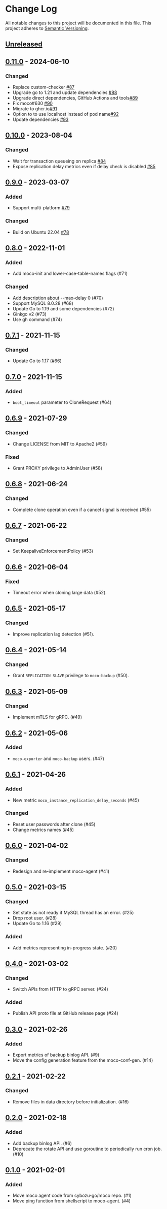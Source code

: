 # Change Log

All notable changes to this project will be documented in this file.
This project adheres to [Semantic Versioning](http://semver.org/).

## [Unreleased]

## [0.11.0] - 2024-06-10

### Changed
- Replace custom-checker [#87](https://github.com/cybozu-go/moco-agent/pull/87)
- Upgrade go to 1.21 and update dependencies [#88](https://github.com/cybozu-go/moco-agent/pull/88)
- Upgrade direct dependencies, GitHub Actions and tools[#89](https://github.com/cybozu-go/moco-agent/pull/89)
- Fix moco#630 [#90](https://github.com/cybozu-go/moco-agent/pull/90)
- Migrate to ghcr.io[#91](https://github.com/cybozu-go/moco-agent/pull/91)
- Option to to use localhost instead of pod name[#92](https://github.com/cybozu-go/moco-agent/pull/92)
- Update dependencies [#93](https://github.com/cybozu-go/moco-agent/pull/93)

## [0.10.0] - 2023-08-04

### Changed
- Wait for transaction queueing on replica [#84](https://github.com/cybozu-go/moco-agent/pull/84)
- Expose replication delay metrics even if delay check is disabled [#85](https://github.com/cybozu-go/moco-agent/pull/85)

## [0.9.0] - 2023-03-07

### Added
- Support multi-platform [#79](https://github.com/cybozu-go/moco-agent/pull/79)

### Changed
- Build on Ubuntu 22.04 [#78](https://github.com/cybozu-go/moco-agent/pull/78)

## [0.8.0] - 2022-11-01

### Added
- Add moco-init and lower-case-table-names flags (#71)

### Changed
- Add description about --max-delay 0 (#70)
- Support MySQL 8.0.28 (#68)
- Update Go to 1.19 and some dependencies (#72)
- Ginkgo v2 (#73)
- Use gh command (#74)

## [0.7.1] - 2021-11-15

### Changed
- Update Go to 1.17 (#66)

## [0.7.0] - 2021-11-15

### Added
- `boot_timeout` parameter to CloneRequest (#64)

## [0.6.9] - 2021-07-29

### Changed
- Change LICENSE from MIT to Apache2 (#59)

### Fixed
- Grant PROXY privilege to AdminUser (#58)

## [0.6.8] - 2021-06-24

### Changed
- Complete clone operation even if a cancel signal is received (#55)

## [0.6.7] - 2021-06-22

### Changed
- Set KeepaliveEnforcementPolicy (#53)

## [0.6.6] - 2021-06-04

### Fixed
- Timeout error when cloning large data (#52).

## [0.6.5] - 2021-05-17

### Changed
- Improve replication lag detection (#51).

## [0.6.4] - 2021-05-14

### Changed
- Grant `REPLICATION SLAVE` privilege to `moco-backup` (#50).

## [0.6.3] - 2021-05-09

### Changed
- Implement mTLS for gRPC. (#49)

## [0.6.2] - 2021-05-06

### Added
- `moco-exporter` and `moco-backup` users. (#47)

## [0.6.1] - 2021-04-26

### Added
- New metric `moco_instance_replication_delay_seconds` (#45)

### Changed
- Reset user passwords after clone (#45)
- Change metrics names (#45)

## [0.6.0] - 2021-04-02

### Changed
- Redesign and re-implement moco-agent (#41)

## [0.5.0] - 2021-03-15

### Changed

- Set state as not ready if MySQL thread has an error. (#25)
- Drop root user. (#28)
- Update Go to 1.16 (#29)

### Added

- Add metrics representing in-progress state. (#20)

## [0.4.0] - 2021-03-02

### Changed

- Switch APIs from HTTP to gRPC server. (#24)

### Added

- Publish API proto file at GitHub release page (#24)

## [0.3.0] - 2021-02-26

### Added

- Export metrics of backup binlog API. (#9)
- Move the config generation feature from the moco-conf-gen. (#14)

## [0.2.1] - 2021-02-22

### Changed

- Remove files in data directory before initialization. (#16)

## [0.2.0] - 2021-02-18

### Added

- Add backup binlog API. (#6)
- Deprecate the rotate API and use goroutine to periodically run cron job. (#10)

## [0.1.0] - 2021-02-01

### Added

- Move moco agent code from cybozu-go/moco repo. (#1)
- Move ping function from shellscript to moco-agent. (#4)

[Unreleased]: https://github.com/cybozu-go/moco-agent/compare/v0.11.0...HEAD
[0.11.0]: https://github.com/cybozu-go/moco-agent/compare/v0.10.0...v0.11.0
[0.10.0]: https://github.com/cybozu-go/moco-agent/compare/v0.9.0...v0.10.0
[0.9.0]: https://github.com/cybozu-go/moco-agent/compare/v0.8.0...v0.9.0
[0.8.0]: https://github.com/cybozu-go/moco-agent/compare/v0.7.1...v0.8.0
[0.7.1]: https://github.com/cybozu-go/moco-agent/compare/v0.7.0...v0.7.1
[0.7.0]: https://github.com/cybozu-go/moco-agent/compare/v0.6.9...v0.7.0
[0.6.9]: https://github.com/cybozu-go/moco-agent/compare/v0.6.8...v0.6.9
[0.6.8]: https://github.com/cybozu-go/moco-agent/compare/v0.6.7...v0.6.8
[0.6.7]: https://github.com/cybozu-go/moco-agent/compare/v0.6.6...v0.6.7
[0.6.6]: https://github.com/cybozu-go/moco-agent/compare/v0.6.5...v0.6.6
[0.6.5]: https://github.com/cybozu-go/moco-agent/compare/v0.6.4...v0.6.5
[0.6.4]: https://github.com/cybozu-go/moco-agent/compare/v0.6.3...v0.6.4
[0.6.3]: https://github.com/cybozu-go/moco-agent/compare/v0.6.2...v0.6.3
[0.6.2]: https://github.com/cybozu-go/moco-agent/compare/v0.6.1...v0.6.2
[0.6.1]: https://github.com/cybozu-go/moco-agent/compare/v0.6.0...v0.6.1
[0.6.0]: https://github.com/cybozu-go/moco-agent/compare/v0.5.0...v0.6.0
[0.5.0]: https://github.com/cybozu-go/moco-agent/compare/v0.4.0...v0.5.0
[0.4.0]: https://github.com/cybozu-go/moco-agent/compare/v0.3.0...v0.4.0
[0.3.0]: https://github.com/cybozu-go/moco-agent/compare/v0.2.1...v0.3.0
[0.2.1]: https://github.com/cybozu-go/moco-agent/compare/v0.2.0...v0.2.1
[0.2.0]: https://github.com/cybozu-go/moco-agent/compare/v0.1.0...v0.2.0
[0.1.0]: https://github.com/cybozu-go/moco-agent/compare/0913cef5607fd11e17ec2f5679059269fe4371fb...v0.1.0
